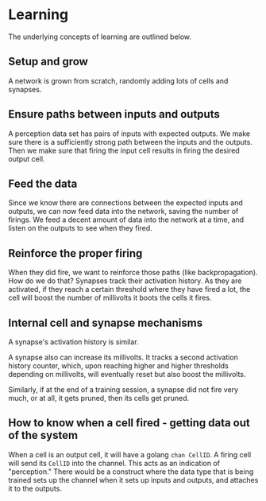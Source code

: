 # Learning

The underlying concepts of learning are outlined below.

## Setup and grow

A network is grown from scratch, randomly adding lots of cells and synapses.

## Ensure paths between inputs and outputs

A perception data set has pairs of inputs with expected outputs. We make sure there is a
sufficiently strong path between the inputs and the outputs. Then we make sure that firing
the input cell results in firing the desired output cell.

## Feed the data

Since we know there are connections between the expected inputs and outputs, we can now
feed data into the network, saving the number of firings. We feed a decent amount of data
into the network at a time, and listen on the outputs to see when they fired.

## Reinforce the proper firing

When they did fire, we want to reinforce those paths (like backpropagation). How do we do that?
Synapses track their activation history. As they are activated, if they reach a certain threshold
where they have fired a lot, the cell will boost the number of millivolts it boots the cells
it fires.

## Internal cell and synapse mechanisms

A synapse's activation history is similar.

A synapse also can increase its millivolts. It tracks a second activation history counter, which,
upon reaching higher and higher thresholds depending on millivolts, will eventually reset
but also boost the millivolts.

Similarly, if at the end of a training session, a synapse did not fire very much, or at all,
it gets pruned, then its cells get pruned.

## How to know when a cell fired - getting data out of the system

When a cell is an output cell, it will have a golang `chan CellID`. A firing cell will send
its `CellID` into the channel. This acts as an indication of "perception." There would be a
construct where the data type that is being trained sets up the channel when it sets up inputs
and outputs, and attaches it to the outputs.
